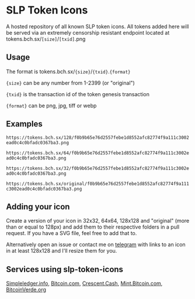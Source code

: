 # SLP Token Icons

A hosted repository of all known SLP token icons. All tokens added here will be served via an extremely censorship resistant endpoint located at tokens.bch.sx/`[size]`/`[txid]`.png

## Usage

The format is tokens.bch.sx/`{size}`/`{txid}`.`{format}`

`{size}` can be any number from 1-2399 (or "original")

`{txid}` is the transaction id of the token genesis transaction

`{format}` can be png, jpg, tiff or webp

## Examples

`https://tokens.bch.sx/128/f0b9b65e76d2557febe1d8552afc82774f9a111c3002ead0c4c0bfadc0367ba3.png`

`https://tokens.bch.sx/64/f0b9b65e76d2557febe1d8552afc82774f9a111c3002ead0c4c0bfadc0367ba3.png`

`https://tokens.bch.sx/32/f0b9b65e76d2557febe1d8552afc82774f9a111c3002ead0c4c0bfadc0367ba3.png`

`https://tokens.bch.sx/original/f0b9b65e76d2557febe1d8552afc82774f9a111c3002ead0c4c0bfadc0367ba3.png`

## Adding your icon

Create a version of your icon in 32x32, 64x64, 128x128 and "original" (more than or equal to 128px) and add them to their respective folders in a pull request. If you have a SVG file, feel free to add that to.

Alternatively open an issue or contact me on [telegram](https://t.me/kosinusbch) with links to an icon in at least 128x128 and I'll resize them for you.

## Services using slp-token-icons

[Simpleledger.info](https://simpleledger.info), [Bitcoin.com](https://markets.bitcoin.com/featured-tokens), [Crescent.Cash](https://crescent.cash), [Mint.Bitcoin.com](https://mint.bitcoin.com), [BitcoinVerde.org](https://bitcoinverde.org)
